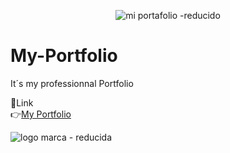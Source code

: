 
<div align="center">
  
 ![mi portafolio -reducido](https://github.com/DIGORACCOON4279/My-Portfolio/assets/88150970/aff40709-85c4-42d2-be73-31d6d1bc0c3c)

</div>

# My-Portfolio

It´s my professionnal Portfolio

🚀Link </br>
👉[My Portfolio](https://my-portfolio-34cs.vercel.app/)


![logo marca - reducida](https://github.com/DIGORACCOON4279/My-Portfolio/assets/88150970/02d739d6-1677-4d09-ade5-710573b3b0c4)
